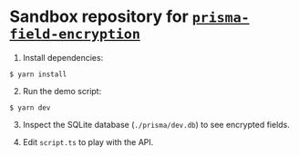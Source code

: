 # Sandbox repository for [`prisma-field-encryption`](https://github.com/47ng/prisma-field-encryption)

1. Install dependencies:

```shell
$ yarn install
```

2. Run the demo script:

```shell
$ yarn dev
```

3. Inspect the SQLite database (`./prisma/dev.db`) to see encrypted fields.

4. Edit `script.ts` to play with the API.
